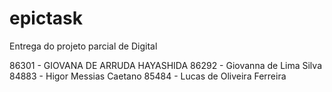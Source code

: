 # epictask
Entrega do projeto parcial de Digital

86301 - GIOVANA DE ARRUDA HAYASHIDA
86292 - Giovanna de Lima Silva
84883 - Higor Messias Caetano
85484 - Lucas de Oliveira Ferreira
